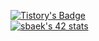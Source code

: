 [![Tistory's Badge](https://github-readme-tistory-card.vercel.app/api/badge?name=Baek_Nothing__&theme=vue)](https://baeknothing.tistory.com/)  
[![sbaek's 42 stats](https://badge42.vercel.app/api/v2/cl1u0veqv002109mugkfqvbph/stats?cursusId=21&coalitionId=86)](https://github.com/JaeSeoKim/badge42)  
